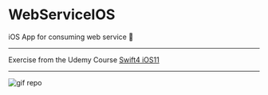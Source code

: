 # WebServiceIOS
 iOS App for consuming web service 📱

***

 Exercise from the Udemy Course [Swift4 iOS11](https://www.udemy.com/course/swift-4-ios-11/)
***

<img src="public/full-screen.gif" alt="gif repo">
